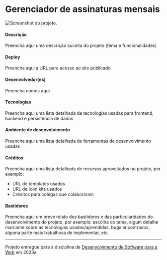 # Gerenciador de assinaturas mensais

![Screenshot do projeto](https://mdswanson.com/static/chops-ux-step-4.png "Screenshot do projeto").


#### Descrição

Preencha aqui uma descrição sucinta do projeto (tema e funcionalidades)

#### Deploy

Preencha aqui a URL para acesso ao site publicado


#### Desenvolvedor(es)
Preencha nomes aqui


#### Tecnologias

Preencha aqui uma lista detalhada de tecnologias usadas para frontend, backend e persistência de dados

#### Ambiente de desenvolvimento

Preencha aqui uma lista detalhada de ferramentas de desenvolvimento usadas

#### Créditos

Preencha aqui uma lista detalhada de recursos aproveitados no projeto, por exemplo:
- URL de templates usados
- URL de icon kits usados
- Créditos para colegas que colaboraram

#### Bastidores


Preencha aqui um breve relato dos bastidores e das particularidades do desenvolvimento do projeto, por exemplo: escolha do tema, algum detalhe marcante sobre as tecnologias usadas/aprendidas, bugs encontrados, alguma parte mais trabalhosa de implementar, etc.



---
Projeto entregue para a disciplina de [Desenvolvimento de Software para a Web](http://github.com/andreainfufsm/elc1090-2023a) em 2023a
